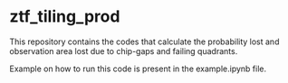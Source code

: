 # ztf_tiling_prod
This repository contains the codes that calculate the probability lost and observation area lost due to chip-gaps and failing quadrants.

Example on how to run this code is present in the example.ipynb file.
